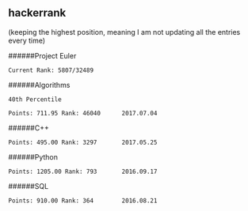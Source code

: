 ## hackerrank 
(keeping the highest position, meaning I am not updating all the entries every time)

######Project Euler

	Current Rank: 5807/32489
	
######Algorithms

	40th Percentile
	
	Points: 711.95 Rank: 46040		2017.07.04
	
######C++

	Points: 495.00 Rank: 3297		2017.05.25
	
######Python

	Points: 1205.00 Rank: 793		2016.09.17

######SQL

	Points: 910.00 Rank: 364		2016.08.21
